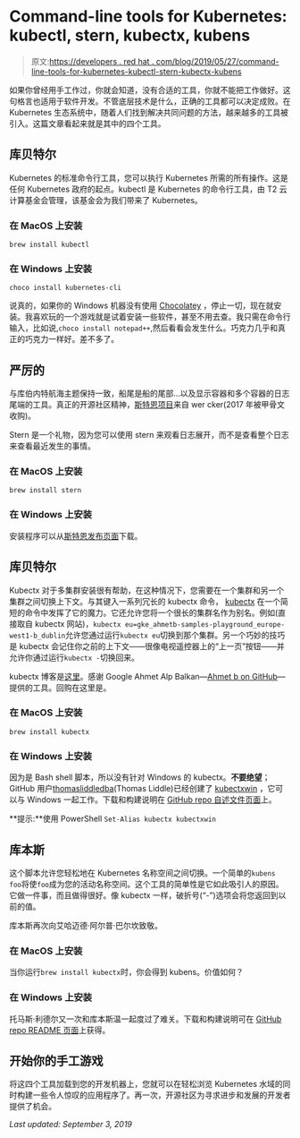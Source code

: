 # Command-line tools for Kubernetes: kubectl, stern, kubectx, kubens

> 原文:[https://developers . red hat . com/blog/2019/05/27/command-line-tools-for-kubernetes-kubectl-stern-kubectx-kubens](https://developers.redhat.com/blog/2019/05/27/command-line-tools-for-kubernetes-kubectl-stern-kubectx-kubens)

如果你曾经用手工作过，你就会知道，没有合适的工具，你就不能把工作做好。这句格言也适用于软件开发。不管底层技术是什么，正确的工具都可以决定成败。在 Kubernetes 生态系统中，随着人们找到解决共同问题的方法，越来越多的工具被引入。这篇文章看起来就是其中的四个工具。

## 库贝特尔

Kubernetes 的标准命令行工具，您可以执行 Kubernetes 所需的所有操作。这是任何 Kubernetes 政府的起点。kubectl 是 Kubernetes 的命令行工具，由 T2 云计算基金会管理，该基金会为我们带来了 Kubernetes。

### 在 MacOS 上安装

```
brew install kubectl
```

### 在 Windows 上安装

```
choco install kubernetes-cli
```

说真的，如果你的 Windows 机器没有使用 [Chocolatey](https://chocolatey.org/) ，停止一切，现在就安装。我喜欢玩的一个游戏就是试着安装一些软件，甚至不用去查。我只需在命令行输入，比如说,`choco install notepad++`,然后看看会发生什么。巧克力几乎和真正的巧克力一样好。差不多了。

## 严厉的

与库伯内特航海主题保持一致，船尾是船的尾部...以及显示容器和多个容器的日志尾端的工具。真正的开源社区精神，[斯特恩项目](https://github.com/wercker/stern/tree/master/stern)来自 wer cker(2017 年被甲骨文收购)。

Stern 是一个礼物，因为您可以使用 stern 来观看日志展开，而不是查看整个日志来查看最近发生的事情。

### 在 MacOS 上安装

```
brew install stern
```

### 在 Windows 上安装

安装程序可以从[斯特恩发布页面](https://github.com/wercker/stern/releases)下载。

## 库贝特尔

Kubectx 对于多集群安装很有帮助，在这种情况下，您需要在一个集群和另一个集群之间切换上下文。与其键入一系列冗长的 kubectx 命令， [kubectx](https://github.com/ahmetb/kubectx) 在一个简短的命令中发挥了它的魔力。它还允许您将一个很长的集群名作为别名。例如(直接取自 kubectx 网站)，`kubectx eu=gke_ahmetb-samples-playground_europe-west1-b_dublin`允许您通过运行`kubectx eu`切换到那个集群。另一个巧妙的技巧是 kubectx 会记住你之前的上下文——很像电视遥控器上的“上一页”按钮——并允许你通过运行`kubectx -`切换回来。

kubectx 博客是[这里](https://ahmet.im/blog/kubectx/)。感谢 Google Ahmet Alp Balkan—[Ahmet b on GitHub](https://github.com/ahmetb)—提供的工具。回购在这里是。

### 在 MacOS 上安装

```
brew install kubectx
```

### 在 Windows 上安装

因为是 Bash shell 脚本，所以没有针对 Windows 的 kubectx。**不要绝望**；GitHub 用户[thomasliddledba](https://github.com/thomasliddledba)(Thomas Liddle)已经创建了 [kubectxwin](https://github.com/thomasliddledba/kubectxwin) ，它可以与 Windows 一起工作。下载和构建说明在 [GitHub repo 自述文件页面](https://github.com/thomasliddledba/kubectxwin)上。

**提示:**使用 PowerShell `Set-Alias kubectx kubectxwin`

## 库本斯

这个脚本允许您轻松地在 Kubernetes 名称空间之间切换。一个简单的`kubens foo`将使`foo`成为您的活动名称空间。这个工具的简单性是它如此吸引人的原因。它做一件事，而且做得很好。像 kubectx 一样，破折号(“-”)选项会将您返回到以前的值。

库本斯再次向艾哈迈德·阿尔普·巴尔坎致敬。

### 在 MacOS 上安装

当你运行`brew install kubectx`时，你会得到 kubens。价值如何？

### 在 Windows 上安装

托马斯·利德尔又一次和库本斯温一起度过了难关。下载和构建说明可在 [GitHub repo README 页面](https://github.com/thomasliddledba/kubenswin)上获得。

## 开始你的手工游戏

将这四个工具加载到您的开发机器上，您就可以在轻松浏览 Kubernetes 水域的同时构建一些令人惊叹的应用程序了。再一次，开源社区为寻求进步和发展的开发者提供了机会。

*Last updated: September 3, 2019*